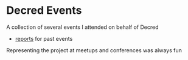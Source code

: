 # Decred Events

A collection of several events I attended on behalf of Decred

* [reports](reports) for past events

Representing the project at meetups and conferences was always fun
